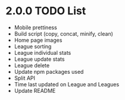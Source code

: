 # 2.0.0 TODO List
- Mobile prettiness
- Build script (copy, concat, minify, clean)
- Home page images
- League sorting
- League individual stats
- League update stats
- League delete
- Update npm packages used
- Split API
- Time last updated on League and Leagues
- Update README
